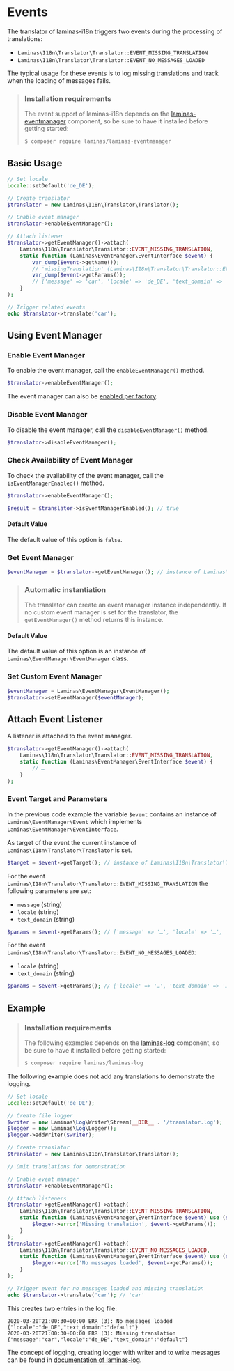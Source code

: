 # Events

The translator of laminas-i18n triggers two events during the processing of
translations:

* `Laminas\I18n\Translator\Translator::EVENT_MISSING_TRANSLATION`
* `Laminas\I18n\Translator\Translator::EVENT_NO_MESSAGES_LOADED`

The typical usage for these events is to log missing translations and track when
the loading of messages fails.

> ### Installation requirements
>
> The event support of laminas-i18n depends on the
> [laminas-eventmanager](https://docs.laminas.dev/laminas-eventmanager/)
> component, so be sure to have it installed before getting started:
>
> ```bash
> $ composer require laminas/laminas-eventmanager
> ```

## Basic Usage

```php
// Set locale
Locale::setDefault('de_DE');

// Create translator
$translator = new Laminas\I18n\Translator\Translator();

// Enable event manager
$translator->enableEventManager();

// Attach listener
$translator->getEventManager()->attach(
    Laminas\I18n\Translator\Translator::EVENT_MISSING_TRANSLATION,
    static function (Laminas\EventManager\EventInterface $event) {
        var_dump($event->getName());
        // 'missingTranslation' (Laminas\I18n\Translator\Translator::EVENT_MISSING_TRANSLATION)
        var_dump($event->getParams());
        // ['message' => 'car', 'locale' => 'de_DE', 'text_domain' => 'default']
    }
);

// Trigger related events
echo $translator->translate('car');
```

## Using Event Manager

### Enable Event Manager

To enable the event manager, call the `enableEventManager()` method.

```php
$translator->enableEventManager();
```

The event manager can also be [enabled per factory](factory.md#enable-eventmanager).

### Disable Event Manager

To disable the event manager, call the `disableEventManager()` method.

```php
$translator->disableEventManager();
```

### Check Availability of Event Manager

To check the availability of the event manager, call the `isEventManagerEnabled()`
method.

```php
$translator->enableEventManager();

$result = $translator->isEventManagerEnabled(); // true
```

#### Default Value

The default value of this option is `false`.

### Get Event Manager

```php
$eventManager = $translator->getEventManager(); // instance of Laminas\EventManager\EventManager
```

> ### Automatic instantiation
> 
> The translator can create an event manager instance independently. If no custom
> event manager is set for the translator, the `getEventManager()` method
> returns this instance.

#### Default Value

The default value of this option is an instance of
`Laminas\EventManager\EventManager` class.

### Set Custom Event Manager

```php
$eventManager = Laminas\EventManager\EventManager();
$translator->setEventManager($eventManager);
```

## Attach Event Listener

A listener is attached to the event manager.

```php
$translator->getEventManager()->attach(
    Laminas\I18n\Translator\Translator::EVENT_MISSING_TRANSLATION,
    static function (Laminas\EventManager\EventInterface $event) {
        // …
    }
);
```

### Event Target and Parameters

In the previous code example the variable `$event` contains an instance of 
`Laminas\EventManager\Event` which implements `Laminas\EventManager\EventInterface`.

As target of the event the current instance of
`Laminas\I18n\Translator\Translator` is set.

```php
$target = $event->getTarget(); // instance of Laminas\I18n\Translator\Translator
```

For the event `Laminas\I18n\Translator\Translator::EVENT_MISSING_TRANSLATION`
the following parameters are set:

* `message` (string)
* `locale` (string)
* `text_domain` (string)

```php
$params = $event->getParams(); // ['message' => '…', 'locale' => '…', 'text_domain' => '…']
```

For the event `Laminas\I18n\Translator\Translator::EVENT_NO_MESSAGES_LOADED`:

* `locale` (string)
* `text_domain` (string)

```php
$params = $event->getParams(); // ['locale' => '…', 'text_domain' => '…']
```

## Example

> ### Installation requirements
>
> The following examples depends on the
> [laminas-log](https://docs.laminas.dev/laminas-log/)
> component, so be sure to have it installed before getting started:
>
> ```bash
> $ composer require laminas/laminas-log
> ```

The following example does not add any translations to demonstrate the logging.

```php
// Set locale
Locale::setDefault('de_DE');

// Create file logger
$writer = new Laminas\Log\Writer\Stream(__DIR__ . '/translator.log');
$logger = new Laminas\Log\Logger();
$logger->addWriter($writer);

// Create translator
$translator = new Laminas\I18n\Translator\Translator();

// Omit translations for demonstration

// Enable event manager
$translator->enableEventManager();

// Attach listeners
$translator->getEventManager()->attach(
    Laminas\I18n\Translator\Translator::EVENT_MISSING_TRANSLATION,
    static function (Laminas\EventManager\EventInterface $event) use ($logger) {
        $logger->error('Missing translation', $event->getParams());
    }
);
$translator->getEventManager()->attach(
    Laminas\I18n\Translator\Translator::EVENT_NO_MESSAGES_LOADED,
    static function (Laminas\EventManager\EventInterface $event) use ($logger) {
        $logger->error('No messages loaded', $event->getParams());
    }
);

// Trigger event for no messages loaded and missing translation
echo $translator->translate('car'); // 'car'
```

This creates two entries in the log file:

```text
2020-03-20T21:00:30+00:00 ERR (3): No messages loaded {"locale":"de_DE","text_domain":"default"}
2020-03-20T21:00:30+00:00 ERR (3): Missing translation {"message":"car","locale":"de_DE","text_domain":"default"}
```

The concept of logging, creating logger with writer and to write messages can be
found in [documentation of laminas-log](https://docs.laminas.dev/laminas-log/).
